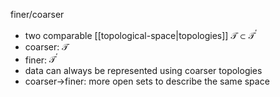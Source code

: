 finer/coarser
- two comparable [[topological-space|topologies]] $\mathscr{T} \subset \mathscr{T}^{\prime}$
- coarser: $\mathscr{T}$
- finer: $\mathscr{T}^{\prime}$
- data can always be represented using coarser topologies
- coarser->finer: more open sets to describe the same space